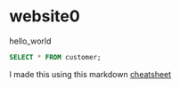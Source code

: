 # website0
hello_world
```sql
SELECT * FROM customer;
```

I made this using this markdown [cheatsheet](https://www.markdownguide.org/cheat-sheet/)

